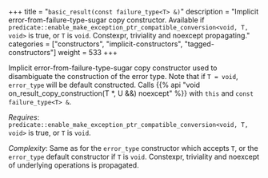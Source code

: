 +++
title = "`basic_result(const failure_type<T> &)`"
description = "Implicit error-from-failure-type-sugar copy constructor. Available if `predicate::enable_make_exception_ptr_compatible_conversion<void, T, void>` is true, or `T` is `void`. Constexpr, triviality and noexcept propagating."
categories = ["constructors", "implicit-constructors", "tagged-constructors"]
weight = 533
+++

Implicit error-from-failure-type-sugar copy constructor used to disambiguate the construction of the error type.
Note that if `T = void`, `error_type` will be default constructed.  Calls {{% api "void on_result_copy_construction(T *, U &&) noexcept" %}} with `this` and `const failure_type<T> &`.

*Requires*: `predicate::enable_make_exception_ptr_compatible_conversion<void, T, void>` is true, or `T` is `void`.

*Complexity*: Same as for the `error_type` constructor which accepts `T`, or the `error_type` default constructor if `T` is `void`. Constexpr, triviality and noexcept of underlying operations is propagated.